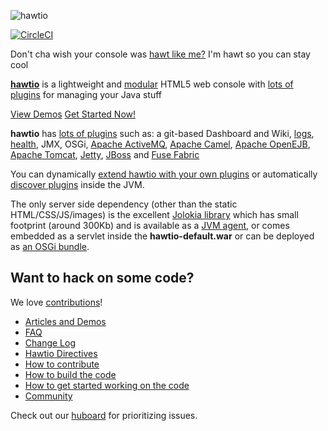 ![hawtio][logo]

[![CircleCI](https://circleci.com/gh/hawtio/hawtio.svg?style=shield)](https://circleci.com/gh/hawtio/hawtio)

Don't cha wish your console was [hawt like me?](http://www.youtube.com/watch?v=YNSxNsr4wmA) I'm hawt so you can stay cool

**[hawtio](http://hawt.io)** is a lightweight and [modular](http://hawt.io/plugins/index.html) HTML5 web console with [lots of plugins](http://hawt.io/plugins/index.html) for managing your Java stuff

[View Demos](http://hawt.io/articles/index.html)
[Get Started Now!](http://hawt.io/getstarted/index.html)

**hawtio** has [lots of plugins](http://hawt.io/plugins/index.html) such as: a git-based Dashboard and Wiki, [logs](http://hawt.io/plugins/logs/index.html), [health](http://hawt.io/plugins/health/index.html), JMX, OSGi, [Apache ActiveMQ](http://activemq.apache.org/), [Apache Camel](http://camel.apache.org/), [Apache OpenEJB](http://openejb.apache.org/), [Apache Tomcat](http://tomcat.apache.org/), [Jetty](http://www.eclipse.org/jetty/), [JBoss](http://www.jboss.org/jbossas) and [Fuse Fabric](http://fuse.fusesource.org/fabric/)

You can dynamically [extend hawtio with your own plugins](http://hawt.io/plugins/index.html) or automatically [discover plugins](http://hawt.io/plugins/index.html) inside the JVM.

The only server side dependency (other than the static HTML/CSS/JS/images) is the excellent [Jolokia library](http://jolokia.org) which has small footprint (around 300Kb) and is available as a [JVM agent](http://jolokia.org/agent/jvm.html), or comes embedded as a servlet inside the **hawtio-default.war** or can be deployed as [an OSGi bundle](http://jolokia.org/agent/osgi.html).


## Want to hack on some code?

We love [contributions](http://hawt.io/contributing/index.html)!

* [Articles and Demos](http://hawt.io/articles/index.html)
* [FAQ](http://hawt.io/faq/index.html)
* [Change Log](http://hawt.io/changelog.html)
* [Hawtio Directives](http://hawt.io/directives/)
* [How to contribute](http://hawt.io/contributing/index.html)
* [How to build the code](http://hawt.io/building/index.html)
* [How to get started working on the code](http://hawt.io/developers/index.html)
* [Community](http://hawt.io/community/index.html)

Check out our [huboard](https://huboard.com/hawtio/hawtio#/) for prioritizing issues.

[logo]: http://hawt.io/images/hawtio_logo.svg "hawtio"
